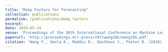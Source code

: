 ```yaml
---
title: "Deep Factors for Forecasting"
collection: publications
permalink: /publications/deep_factors
excerpt:
date: 2019-05-24
venue: 'Proceedings of the 36th International Conference on Machine Learning (ICML)'
paperurl: 'http://proceedings.mlr.press/v97/wang19k/wang19k.pdf'
citation: 'Wang Y., Smola A., Maddix D., Gasthaus J., Foster D. (2019). &quot;Deep Factors for Forecasting.&quot; <i>Proceedings of the 39th International Conference on Machine Learning (ICML), PMLR</i>. 97:6607-6617.'
---
```

